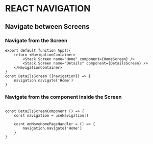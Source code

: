 # REACT NAVIGATION

## Navigate between Screens

### Navigate from the Screen
```
export default function App(){
    return <NavigationContainer>
        <Stack.Screen name="Home" component={HomeScreen} />
        <Stack.Screen name="Details" component={DetailsScreen} />
    </NavigationContainer>
}
const DetailsScreen ({navigation}) => {
    navigation.navigate('Home')
}
```

### Navigate from the component inside the Screen
```

const DetailsScreenComponent () => {
    const navigation = useNavigation()

    cosnt onMoveHomePageHandler = () => {
        navigation.navigate('Home')
    }
}
```

